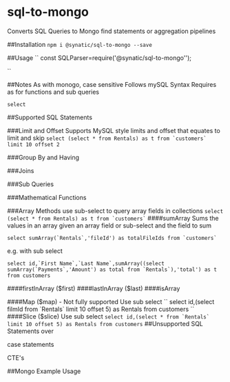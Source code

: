 # sql-to-mongo
Converts SQL Queries to Mongo find statements or aggregation pipelines


##Installation
``
npm i @synatic/sql-to-mongo --save
``

##Usage
``
const SQLParser=require('@synatic/sql-to-mongo'');



``

##Notes
As with monogo, case sensitive
Follows mySQL Syntax
Requires as for functions and sub queries

``
select 
``

##Supported SQL Statements

###Limit and Offset
Supports MySQL style limits and offset that equates to limit and skip
``
select (select * from Rentals) as t from `customers` limit 10 offset 2
``

###Group By and Having

###Joins

###Sub Queries



###Mathematical Functions

###Array Methods
use sub-select to query array fields in collections
``
 select (select * from Rentals) as t from `customers`
``
####sumArray
Sums the values in an array given an array field or sub-select and the field to sum

``
select sumArray(`Rentals`,'fileId') as totalFileIds from `customers`
``

e.g. with sub select

``
select id,`First Name`,`Last Name`,sumArray((select sumArray(`Payments`,'Amount') as total from `Rentals`),'total') as t from customers
``

####firstInArray ($first)
####lastInArray ($last)
####isArray

####Map ($map) - Not fully supported
Use sub select
``
select id,(select filmId from `Rentals` limit 10 offset 5) as Rentals from customers
``
####Slice ($slice)
Use sub select
``
select id,(select * from `Rentals` limit 10 offset 5) as Rentals from customers
``
##Unsupported SQL Statements
over

case statements

CTE's

##Mongo Example Usage
